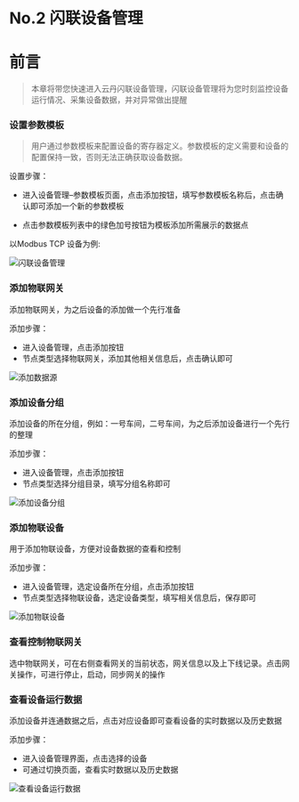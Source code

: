 # No.2 闪联设备管理

# <H2Icon />前言

> 本章将带您快速进入云丹闪联设备管理，闪联设备管理将为您时刻监控设备运行情况、采集设备数据，并对异常做出提醒


### <H2Icon />设置参数模板

> 用户通过参数模板来配置设备的寄存器定义。参数模板的定义需要和设备的配置保持一致，否则无法正确获取设备数据。

设置步骤：

- 进入设备管理–参数模板页面，点击添加按钮，填写参数模板名称后，点击确认即可添加一个新的参数模板

- 点击参数模板列表中的绿色加号按钮为模板添加所需展示的数据点

以Modbus TCP 设备为例:

![闪联设备管理](https://nocode.cloudred.cn/help/_images/%E9%97%AA%E8%81%94%E6%B7%BB%E5%8A%A0modbus%E6%A8%A1%E6%9D%BF.png)


### <H2Icon />添加物联网关

添加物联网关，为之后设备的添加做一个先行准备

添加步骤：

- 进入设备管理，点击添加按钮
- 节点类型选择物联网关，添加其他相关信息后，点击确认即可

![添加数据源](https://nocode.cloudred.cn/help/_images/%E9%97%AA%E8%81%94%E6%B7%BB%E5%8A%A0%E6%95%B0%E6%8D%AE%E8%A1%A8.png)


### <H2Icon />添加设备分组

添加设备的所在分组，例如：一号车间，二号车间，为之后添加设备进行一个先行的整理

添加步骤：

- 进入设备管理，点击添加按钮
- 节点类型选择分组目录，填写分组名称即可

![添加设备分组](https://nocode.cloudred.cn/help/_images/%E9%97%AA%E8%81%94%E6%B7%BB%E5%8A%A0%E5%88%86%E7%BB%84%E7%9B%AE%E5%BD%95.png)

### <H2Icon />添加物联设备
用于添加物联设备，方便对设备数据的查看和控制

添加步骤：

- 进入设备管理，选定设备所在分组，点击添加按钮
- 节点类型选择物联设备，选定设备类型，填写相关信息后，保存即可

![添加物联设备](https://nocode.cloudred.cn/help/_images/%E9%97%AA%E8%81%94%E8%AE%BE%E5%A4%87%E7%AE%A1%E7%90%86.png)


### <H2Icon />查看控制物联网关
选中物联网关，可在右侧查看网关的当前状态，网关信息以及上下线记录。点击网关操作，可进行停止，启动，同步网关的操作


### <H2Icon />查看设备运行数据
添加设备并连通数据之后，点击对应设备即可查看设备的实时数据以及历史数据

添加步骤：

- 进入设备管理界面，点击选择的设备
- 可通过切换页面，查看实时数据以及历史数据

![查看设备运行数据](https://nocode.cloudred.cn/help/_images/%E9%97%AA%E8%81%94%E8%AE%BE%E5%A4%87%E7%AE%A1%E7%90%86%E6%95%B0%E6%8D%AE.png)





<style>

.center {
  text-align:center;
  display:flex;
  width: 100%;
  font-size: 36px;
  flex-direction: row;
  align-items: center;
  justify-content:center;  
  margin-bottom: 20px;
  margin-top: 20px;
}

.logo {
  font-size: 32px;
  font-weight: bold;
  color: #333;
}

.desc {
  font-size: 20px;
}

.row {
  height: 1px;
  width: 95%;
  background: #eee;
  margin: 5px auto 20px;
}

.action {
  text-align:center;
  margin-top: 50px;
}

.action-button {
  display: inline-block;
  font-size: 16px;
  color: #fff;
  padding: 5px 15px;
  line-hight: 45px;
  background-color: #3683d6;
  border-radius: 4px;
  transition: background-color .1s ease;
  box-sizing: border-box;
  border-bottom: 1px solid #3683d6;
}

.QR-wrapper{
  width: 100%;
  display: flex;
  flex-direction: row;
  align-items: center;
  justify-content:center;  
  margin-bottom: 50px;
  margin-top: 50px;
}

.QR-img{
  height: 200px;
  width:200px;
}
</style>

<RightMenu />
